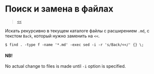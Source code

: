 # Поиск и замена в файлах

> [`<<`](../index.md)

Искать рекурсивно в текущем каталоге файлы с расширением `.md`, с текстом `Back`, который нужно заменить на `<<`.

```
$ find . -type f -name '*.md' -exec sed -i -r 's/Back/<</' {} \;
```

#### NB!
No actual change to files is made until `-i` option is specified.
